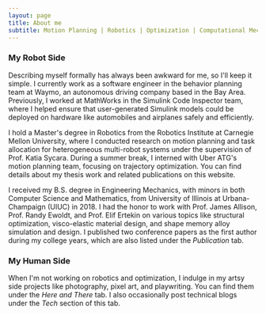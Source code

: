 ```yaml
---
layout: page
title: About me
subtitle: Motion Planning | Robotics | Optimization | Computational Mechanics...... and Art!
---
```

### My Robot Side
Describing myself formally has always been awkward for me, so I'll keep it simple.
I currently work as a software engineer in the behavior planning team at Waymo, an autonomous driving company based in the Bay Area. Previously, I worked at MathWorks in the Simulink Code Inspector team, where I helped ensure that user-generated Simulink models could be deployed on hardware like automobiles and airplanes safely and efficiently.

I hold a Master's degree in Robotics from the Robotics Institute at Carnegie Mellon University, where I conducted research on motion planning and task allocation for heterogeneous multi-robot systems under the supervision of Prof. Katia Sycara. During a summer break, I interned with Uber ATG's motion planning team, focusing on trajectory optimization. You can find details about my thesis work and related publications on this website.

I received my B.S. degree in Engineering Mechanics, with minors in both Computer Science and Mathematics, from University of Illinois at Urbana-Champaign (UIUC) in 2018. I had the honor to work with Prof. James Allison, Prof. Randy Ewoldt, and Prof. Elif Ertekin on various topics like structural optimization, visco-elastic material design, and shape memory alloy simulation and design. I published two conference papers as the first author during my college years, which are also listed under the _Publication_ tab.

### My Human Side
When I'm not working on robotics and optimization, I indulge in my artsy side projects like photography, pixel art, and playwriting. You can find them under the _Here and There_ tab. I also occasionally post technical blogs under the _Tech_ section of this tab.